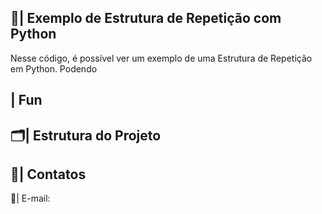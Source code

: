  ## 📑| Exemplo de Estrutura de Repetição com Python 

   Nesse código, é possível ver um exemplo de uma Estrutura de Repetição em Python. Podendo 

 ## | Fun
 
 ## 🗂️| Estrutura do Projeto



 ## 📱| Contatos

   📩| E-mail: 
 
